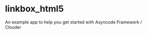 linkbox_html5
=============

An example app to help you get started with Asyncode Framework / Clouder
